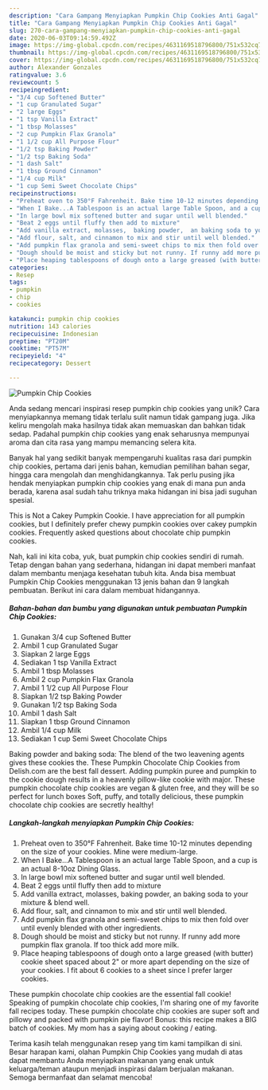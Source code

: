 ```yaml
---
description: "Cara Gampang Menyiapkan Pumpkin Chip Cookies Anti Gagal"
title: "Cara Gampang Menyiapkan Pumpkin Chip Cookies Anti Gagal"
slug: 270-cara-gampang-menyiapkan-pumpkin-chip-cookies-anti-gagal
date: 2020-06-03T09:14:59.492Z
image: https://img-global.cpcdn.com/recipes/4631169518796800/751x532cq70/pumpkin-chip-cookies-recipe-main-photo.jpg
thumbnail: https://img-global.cpcdn.com/recipes/4631169518796800/751x532cq70/pumpkin-chip-cookies-recipe-main-photo.jpg
cover: https://img-global.cpcdn.com/recipes/4631169518796800/751x532cq70/pumpkin-chip-cookies-recipe-main-photo.jpg
author: Alexander Gonzales
ratingvalue: 3.6
reviewcount: 5
recipeingredient:
- "3/4 cup Softened Butter"
- "1 cup Granulated Sugar"
- "2 large Eggs"
- "1 tsp Vanilla Extract"
- "1 tbsp Molasses"
- "2 cup Pumpkin Flax Granola"
- "1 1/2 cup All Purpose Flour"
- "1/2 tsp Baking Powder"
- "1/2 tsp Baking Soda"
- "1 dash Salt"
- "1 tbsp Ground Cinnamon"
- "1/4 cup Milk"
- "1 cup Semi Sweet Chocolate Chips"
recipeinstructions:
- "Preheat oven to 350°F Fahrenheit. Bake time 10-12 minutes depending on the size of your cookies. Mine were medium-large."
- "When I Bake...A Tablespoon is an actual large Table Spoon, and a cup is an actual 8-10oz Dining Glass."
- "In large bowl mix softened butter and sugar until well blended."
- "Beat 2 eggs until fluffy then add to mixture"
- "Add vanilla extract, molasses,  baking powder,  an baking soda to your mixture &amp; blend well."
- "Add flour, salt, and cinnamon to mix and stir until well blended."
- "Add pumpkin flax granola and semi-sweet chips to mix then fold over until evenly blended with other ingredients."
- "Dough should be moist and sticky but not runny. If runny add more pumpkin flax granola. If too thick add more milk."
- "Place heaping tablespoons of dough onto a large greased (with butter) cookie sheet spaced about 2&#34; or more apart depending on the size of your cookies.  I fit about 6 cookies to a sheet since I prefer larger cookies."
categories:
- Resep
tags:
- pumpkin
- chip
- cookies

katakunci: pumpkin chip cookies 
nutrition: 143 calories
recipecuisine: Indonesian
preptime: "PT20M"
cooktime: "PT57M"
recipeyield: "4"
recipecategory: Dessert

---
```



![Pumpkin Chip Cookies](https://img-global.cpcdn.com/recipes/4631169518796800/751x532cq70/pumpkin-chip-cookies-recipe-main-photo.jpg)

Anda sedang mencari inspirasi resep pumpkin chip cookies yang unik? Cara menyiapkannya memang tidak terlalu sulit namun tidak gampang juga. Jika keliru mengolah maka hasilnya tidak akan memuaskan dan bahkan tidak sedap. Padahal pumpkin chip cookies yang enak seharusnya mempunyai aroma dan cita rasa yang mampu memancing selera kita.

Banyak hal yang sedikit banyak mempengaruhi kualitas rasa dari pumpkin chip cookies, pertama dari jenis bahan, kemudian pemilihan bahan segar, hingga cara mengolah dan menghidangkannya. Tak perlu pusing jika hendak menyiapkan pumpkin chip cookies yang enak di mana pun anda berada, karena asal sudah tahu triknya maka hidangan ini bisa jadi suguhan spesial.

This is Not a Cakey Pumpkin Cookie. I have appreciation for all pumpkin cookies, but I definitely prefer chewy pumpkin cookies over cakey pumpkin cookies. Frequently asked questions about chocolate chip pumpkin cookies.


Nah, kali ini kita coba, yuk, buat pumpkin chip cookies sendiri di rumah. Tetap dengan bahan yang sederhana, hidangan ini dapat memberi manfaat dalam membantu menjaga kesehatan tubuh kita. Anda bisa membuat Pumpkin Chip Cookies menggunakan 13 jenis bahan dan 9 langkah pembuatan. Berikut ini cara dalam membuat hidangannya.

<!--inarticleads1-->

##### Bahan-bahan dan bumbu yang digunakan untuk pembuatan Pumpkin Chip Cookies:

1. Gunakan 3/4 cup Softened Butter
1. Ambil 1 cup Granulated Sugar
1. Siapkan 2 large Eggs
1. Sediakan 1 tsp Vanilla Extract
1. Ambil 1 tbsp Molasses
1. Ambil 2 cup Pumpkin Flax Granola
1. Ambil 1 1/2 cup All Purpose Flour
1. Siapkan 1/2 tsp Baking Powder
1. Gunakan 1/2 tsp Baking Soda
1. Ambil 1 dash Salt
1. Siapkan 1 tbsp Ground Cinnamon
1. Ambil 1/4 cup Milk
1. Sediakan 1 cup Semi Sweet Chocolate Chips


Baking powder and baking soda: The blend of the two leavening agents gives these cookies the. These Pumpkin Chocolate Chip Cookies from Delish.com are the best fall dessert. Adding pumpkin puree and pumpkin to the cookie dough results in a heavenly pillow-like cookie with major. These pumpkin chocolate chip cookies are vegan &amp; gluten free, and they will be so perfect for lunch boxes Soft, puffy, and totally delicious, these pumpkin chocolate chip cookies are secretly healthy! 

<!--inarticleads2-->

##### Langkah-langkah menyiapkan Pumpkin Chip Cookies:

1. Preheat oven to 350°F Fahrenheit. Bake time 10-12 minutes depending on the size of your cookies. Mine were medium-large.
1. When I Bake...A Tablespoon is an actual large Table Spoon, and a cup is an actual 8-10oz Dining Glass.
1. In large bowl mix softened butter and sugar until well blended.
1. Beat 2 eggs until fluffy then add to mixture
1. Add vanilla extract, molasses,  baking powder,  an baking soda to your mixture &amp; blend well.
1. Add flour, salt, and cinnamon to mix and stir until well blended.
1. Add pumpkin flax granola and semi-sweet chips to mix then fold over until evenly blended with other ingredients.
1. Dough should be moist and sticky but not runny. If runny add more pumpkin flax granola. If too thick add more milk.
1. Place heaping tablespoons of dough onto a large greased (with butter) cookie sheet spaced about 2&#34; or more apart depending on the size of your cookies.  I fit about 6 cookies to a sheet since I prefer larger cookies.


These pumpkin chocolate chip cookies are the essential fall cookie! Speaking of pumpkin chocolate chip cookies, I&#39;m sharing one of my favorite fall recipes today. These pumpkin chocolate chip cookies are super soft and pillowy and packed with pumpkin pie flavor! Bonus: this recipe makes a BIG batch of cookies. My mom has a saying about cooking / eating. 

Terima kasih telah menggunakan resep yang tim kami tampilkan di sini. Besar harapan kami, olahan Pumpkin Chip Cookies yang mudah di atas dapat membantu Anda menyiapkan makanan yang enak untuk keluarga/teman ataupun menjadi inspirasi dalam berjualan makanan. Semoga bermanfaat dan selamat mencoba!
